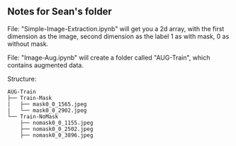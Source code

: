 ## Notes for Sean's folder

File: "Simple-Image-Extraction.ipynb" will get you a 2d array, with the first dimension as the image, 
second dimension as the label 1 as with mask, 0 as without mask.

File: "Image-Aug.ipynb" will create a folder called "AUG-Train", which contains augmented data.

Structure:

```AUG-Train
AUG-Train
├── Train-Mask
|   ├── mask0_0_1565.jpeg
|   └── mask0_0_2902.jpeg
└── Train-NoMask
    ├── nomask0_0_1155.jpeg
    ├── nomask0_0_2502.jpeg
    ├── nomask0_0_3896.jpeg
```

